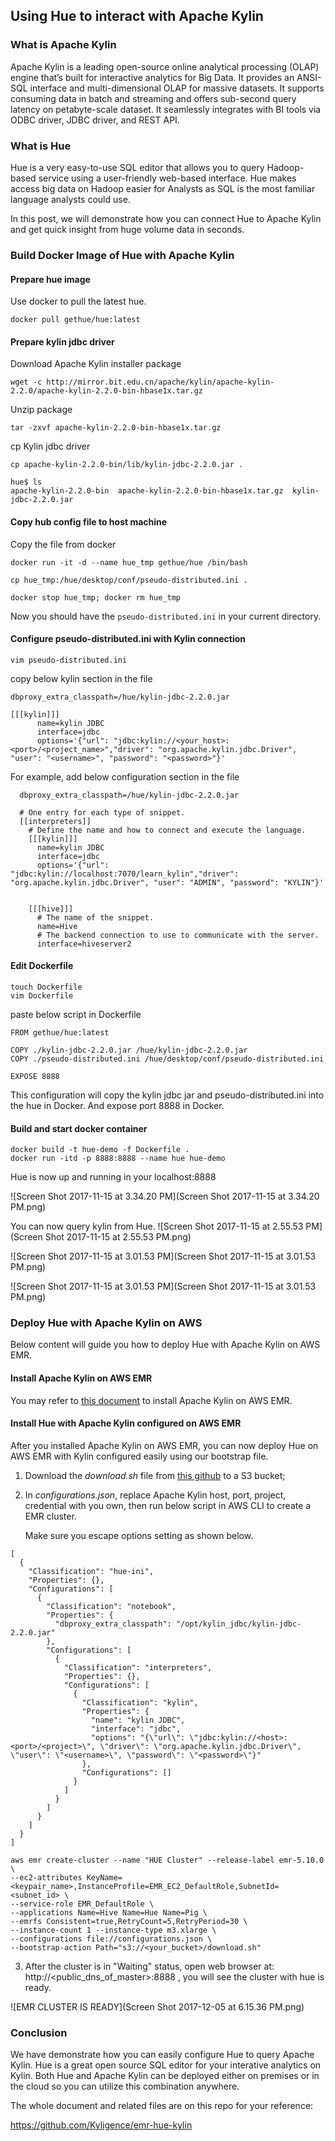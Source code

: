 ## Using Hue to interact with Apache Kylin

### What is Apache Kylin

Apache Kylin is a leading open-source online analytical processing (OLAP) engine that’s built for interactive
analytics for Big Data. It provides an ANSI-SQL interface and multi-dimensional OLAP for massive datasets. It supports consuming data in batch and streaming and offers sub-second query latency on petabyte-scale dataset. It seamlessly integrates with BI tools via ODBC driver, JDBC driver, and REST API.

### What is Hue

Hue is a very easy-to-use SQL editor that allows you to query Hadoop-based service using a user-friendly web-based interface. Hue makes access big data on Hadoop easier for Analysts as SQL is the most familiar language analysts could use.

In this post, we will demonstrate how you can connect Hue to Apache Kylin and get quick insight from huge volume data in seconds.

### Build Docker Image of Hue with Apache Kylin

#### Prepare hue image

Use docker to pull the latest hue.

```
docker pull gethue/hue:latest
```

#### Prepare kylin jdbc driver

Download Apache Kylin installer package

```
wget -c http://mirror.bit.edu.cn/apache/kylin/apache-kylin-2.2.0/apache-kylin-2.2.0-bin-hbase1x.tar.gz
```

Unzip package

```
tar -zxvf apache-kylin-2.2.0-bin-hbase1x.tar.gz
```

cp Kylin jdbc driver

```
cp apache-kylin-2.2.0-bin/lib/kylin-jdbc-2.2.0.jar .
```

```
hue$ ls
apache-kylin-2.2.0-bin  apache-kylin-2.2.0-bin-hbase1x.tar.gz  kylin-jdbc-2.2.0.jar
```

#### Copy hub config file to host machine

Copy the file from docker

```
docker run -it -d --name hue_tmp gethue/hue /bin/bash
```

```
cp hue_tmp:/hue/desktop/conf/pseudo-distributed.ini .
```

```
docker stop hue_tmp; docker rm hue_tmp
```

Now you should have the `pseudo-distributed.ini` in your current directory.

#### Configure pseudo-distributed.ini with Kylin connection

```
vim pseudo-distributed.ini
```

copy below kylin section in the file

```
dbproxy_extra_classpath=/hue/kylin-jdbc-2.2.0.jar

[[[kylin]]]
      name=kylin JDBC
      interface=jdbc
      options='{"url": "jdbc:kylin://<your_host>:<port>/<project_name>","driver": "org.apache.kylin.jdbc.Driver", "user": "<username>", "password": "<password>"}'

```

For example, add below configuration section in the file

```
  dbproxy_extra_classpath=/hue/kylin-jdbc-2.2.0.jar

  # One entry for each type of snippet.
  [[interpreters]]
    # Define the name and how to connect and execute the language.
    [[[kylin]]]
      name=kylin JDBC
      interface=jdbc
      options='{"url": "jdbc:kylin://localhost:7070/learn_kylin","driver": "org.apache.kylin.jdbc.Driver", "user": "ADMIN", "password": "KYLIN"}'


    [[[hive]]]
      # The name of the snippet.
      name=Hive
      # The backend connection to use to communicate with the server.
      interface=hiveserver2
```

#### Edit Dockerfile

```
touch Dockerfile
vim Dockerfile
```

paste below script in Dockerfile

```
FROM gethue/hue:latest

COPY ./kylin-jdbc-2.2.0.jar /hue/kylin-jdbc-2.2.0.jar
COPY ./pseudo-distributed.ini /hue/desktop/conf/pseudo-distributed.ini

EXPOSE 8888
```

This configuration will copy the kylin jdbc jar and pseudo-distributed.ini into the hue in Docker. And expose port 8888 in Docker.

#### Build and start docker container

```
docker build -t hue-demo -f Dockerfile .
docker run -itd -p 8888:8888 --name hue hue-demo
```

Hue is now up and running in your localhost:8888

![Screen Shot 2017-11-15 at 3.34.20 PM](Screen Shot 2017-11-15 at 3.34.20 PM.png)

You can now query kylin from Hue. ![Screen Shot 2017-11-15 at 2.55.53 PM](Screen Shot 2017-11-15 at 2.55.53 PM.png)

![Screen Shot 2017-11-15 at 3.01.53 PM](Screen Shot 2017-11-15 at 3.01.53 PM.png)

![Screen Shot 2017-11-15 at 3.01.53 PM](Screen Shot 2017-11-15 at 3.01.53 PM.png)

### Deploy Hue with Apache Kylin on AWS
Below content will guide you how to deploy Hue with Apache Kylin on AWS EMR.

#### Install Apache Kylin on AWS EMR

You may refer to [this document](http://kylin.apache.org/docs21/install/kylin_aws_emr.html) to install Apache Kylin on AWS EMR.

#### Install Hue with Apache Kylin configured on AWS EMR

After you installed Apache Kylin on AWS EMR, you can now deploy Hue on AWS EMR with Kylin configured easily using our bootstrap file. 

1. Download the *download.sh* file from [this github](https://github.com/Kyligence/emr-hue-kylin) to a S3 bucket;


2. In *configurations.json*, replace Apache Kylin host, port, project, credential with you own, then run below script in AWS CLI to create a EMR cluster.

   Make sure you escape options setting as shown below. 

```
[
  {
    "Classification": "hue-ini",
    "Properties": {},
    "Configurations": [
      {
        "Classification": "notebook",
        "Properties": {
          "dbproxy_extra_classpath": "/opt/kylin_jdbc/kylin-jdbc-2.2.0.jar"
        },
        "Configurations": [
          {
            "Classification": "interpreters",
            "Properties": {},
            "Configurations": [
              {
                "Classification": "kylin",
                "Properties": {
                  "name": "kylin JDBC",
                  "interface": "jdbc",
                  "options": "{\"url\": \"jdbc:kylin://<host>:<port>/<project>\", \"driver\": \"org.apache.kylin.jdbc.Driver\", \"user\": \"<username>\", \"password\": \"<password>\"}"
                },
                "Configurations": []
              }
            ]
          }
        ]
      }
    ]
  }
]
```

```
aws emr create-cluster --name "HUE Cluster" --release-label emr-5.10.0 \
--ec2-attributes KeyName=<keypair_name>,InstanceProfile=EMR_EC2_DefaultRole,SubnetId=<subnet_id> \
--service-role EMR_DefaultRole \
--applications Name=Hive Name=Hue Name=Pig \
--emrfs Consistent=true,RetryCount=5,RetryPeriod=30 \
--instance-count 1 --instance-type m3.xlarge \
--configurations file://configurations.json \
--bootstrap-action Path="s3://<your_bucket>/download.sh"
```

3. After the cluster is in "Waiting" status, open web browser at: http://<public_dns_of_master>:8888 , you will see the cluster with hue is ready.

![EMR CLUSTER IS READY](Screen Shot 2017-12-05 at 6.15.36 PM.png)

### Conclusion

We have demonstrate how you can easily configure Hue to query Apache Kylin. Hue is a great open source SQL editor for your interative analytics on Kylin.  Both Hue and Apache Kylin can be deployed either on premises or in the cloud so you can utilize this combination anywhere. 

The whole document and related files are on this repo for your reference:

https://github.com/Kyligence/emr-hue-kylin


